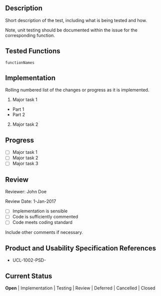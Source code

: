 ## Description

Short description of the test, including what is being tested and how. 

Note, unit testing should be documented within the issue for the corresponding function.

## Tested Functions

`functionNames`

## Implementation

Rolling numbered list of the changes or progress as it is implemented.

1.  Major task 1
  * Part 1
  * Part 2
2. Major task 2

## Progress

- [ ] Major task 1
- [ ] Major task 2
- [ ] Major task 3

## Review

Reviewer: John Doe

Review Date: 1-Jan-2017

- [ ] Implementation is sensible
- [ ] Code is sufficiently commented
- [ ] Code meets coding standard

Include other comments if necessary.

## Product and Usability Specification References

* UCL-1002-PSD-

## Current Status

**Open** | Implementation | Testing | Review | Deferred | Cancelled | Closed
